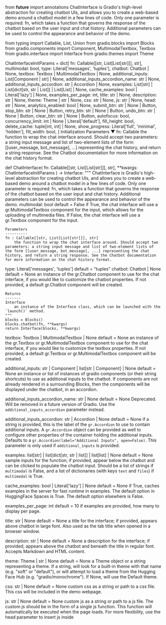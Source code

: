 from __future__ import annotations
ChatInterface is Gradio's high-level abstraction for creating chatbot UIs, and allows you to create a web-based demo around a chatbot model in a few lines of code. Only one parameter is required: fn, which takes a function that governs the response of the chatbot based on the user input and chat history. Additional parameters can be used to control the appearance and behavior of the demo.

from typing import Callable, List, Union
from gradio.blocks import Blocks
from gradio.components import Component, MultimodalTextbox, Textbox
from gradio.interface import Interface
from gradio.themes import Theme

ChatInterfaceInitParams = dict[
    fn: Callable[[str, List[List[str]]], str],
    multimodal: bool,
    type: Literal['messages', 'tuples'],
    chatbot: Chatbot | None,
    textbox: Textbox | MultimodalTextbox | None,
    additional_inputs: List[Component | str] | None,
    additional_inputs_accordion_name: str | None,
    additional_inputs_accordion: str | Accordion | None,
    examples: List[str] | List[dict[str, str | List]] | List[List] | None,
    cache_examples: bool | Literal['lazy'] | None,
    examples_per_page: int,
    title: str | None,
    description: str | None,
    theme: Theme | str | None,
    css: str | None,
    js: str | None,
    head: str | None,
    analytics_enabled: bool | None,
    submit_btn: str | None | Button,
    stop_btn: str | None | Button,
    retry_btn: str | None | Button,
    undo_btn: str | None | Button,
    clear_btn: str | None | Button,
    autofocus: bool,
    concurrency_limit: int | None | Literal['default'],
    fill_height: bool,
    delete_cache: tuple[int, int] | None,
    show_progress: Literal['full', 'minimal', 'hidden'],
    fill_width: bool,
]
Initialization
Parameters
▼
fn: Callable
the function to wrap the chat interface around. Should accept two parameters: a string input message and list of two-element lists of the form [[user_message, bot_message], ...] representing the chat history, and return a string response. See the Chatbot documentation for more information on the chat history format.

def ChatInterface(
    fn: Callable[[str, List[List[str]]], str],
    **kwargs: ChatInterfaceInitParams
) -> Interface:
    """
    ChatInterface is Gradio's high-level abstraction for creating chatbot UIs, and allows you to create a web-based demo around a chatbot model in a few lines of code. Only one parameter is required: fn, which takes a function that governs the response of the chatbot based on the user input and chat history. Additional parameters can be used to control the appearance and behavior of the demo.
multimodal: bool
default = False
if True, the chat interface will use a gr.MultimodalTextbox component for the input, which allows for the uploading of multimedia files. If False, the chat interface will use a gr.Textbox component for the input.

    Parameters
    ----------
    fn : Callable[[str, List[List[str]]], str]
        the function to wrap the chat interface around. Should accept two parameters: a string input message and list of two-element lists of the form [[user_message, bot_message], ...] representing the chat history, and return a string response. See the Chatbot documentation for more information on the chat history format.
type: Literal['messages', 'tuples']
default = "tuples"
chatbot: Chatbot | None
default = None
an instance of the gr.Chatbot component to use for the chat interface, if you would like to customize the chatbot properties. If not provided, a default gr.Chatbot component will be created.

    Returns
    -------
    Interface
        an instance of the Interface class, which can be launched with the `launch()` method.
    """
    blocks = Blocks()
    blocks.chatbot(fn, **kwargs)
    return Interface(blocks, **kwargs)
textbox: Textbox | MultimodalTextbox | None
default = None
an instance of the gr.Textbox or gr.MultimodalTextbox component to use for the chat interface, if you would like to customize the textbox properties. If not provided, a default gr.Textbox or gr.MultimodalTextbox component will be created.

additional_inputs: str | Component | list[str | Component] | None
default = None
an instance or list of instances of gradio components (or their string shortcuts) to use as additional inputs to the chatbot. If components are not already rendered in a surrounding Blocks, then the components will be displayed under the chatbot, in an accordion.

additional_inputs_accordion_name: str | None
default = None
Deprecated. Will be removed in a future version of Gradio. Use the `additional_inputs_accordion` parameter instead.

additional_inputs_accordion: str | Accordion | None
default = None
if a string is provided, this is the label of the `gr.Accordion` to use to contain additional inputs. A `gr.Accordion` object can be provided as well to configure other properties of the container holding the additional inputs. Defaults to a `gr.Accordion(label="Additional Inputs", open=False)`. This parameter is only used if `additional_inputs` is provided.

examples: list[str] | list[dict[str, str | list]] | list[list] | None
default = None
sample inputs for the function; if provided, appear below the chatbot and can be clicked to populate the chatbot input. Should be a list of strings if `multimodal` is False, and a list of dictionaries (with keys `text` and `files`) if `multimodal` is True.

cache_examples: bool | Literal['lazy'] | None
default = None
if True, caches examples in the server for fast runtime in examples. The default option in HuggingFace Spaces is True. The default option elsewhere is False.

examples_per_page: int
default = 10
if examples are provided, how many to display per page.

title: str | None
default = None
a title for the interface; if provided, appears above chatbot in large font. Also used as the tab title when opened in a browser window.

description: str | None
default = None
a description for the interface; if provided, appears above the chatbot and beneath the title in regular font. Accepts Markdown and HTML content.

theme: Theme | str | None
default = None
a Theme object or a string representing a theme. If a string, will look for a built-in theme with that name (e.g. "soft" or "default"), or will attempt to load a theme from the Hugging Face Hub (e.g. "gradio/monochrome"). If None, will use the Default theme.

css: str | None
default = None
custom css as a string or path to a css file. This css will be included in the demo webpage.

js: str | None
default = None
custom js as a string or path to a js file. The custom js should be in the form of a single js function. This function will automatically be executed when the page loads. For more flexibility, use the head parameter to insert js inside <script> tags.

head: str | None
default = None
custom html to insert into the head of the demo webpage. This can be used to add custom meta tags, multiple scripts, stylesheets, etc. to the page.

analytics_enabled: bool | None
default = None
whether to allow basic telemetry. If None, will use GRADIO_ANALYTICS_ENABLED environment variable if defined, or default to True.

submit_btn: str | None | Button
default = "Submit"
text to display on the submit button. If None, no button will be displayed. If a Button object, that button will be used.

stop_btn: str | None | Button
default = "Stop"
text to display on the stop button, which replaces the submit_btn when the submit_btn or retry_btn is clicked and response is streaming. Clicking on the stop_btn will halt the chatbot response. If set to None, stop button functionality does not appear in the chatbot. If a Button object, that button will be used as the stop button.

retry_btn: str | None | Button
default = "🔄 Retry"
text to display on the retry button. If None, no button will be displayed. If a Button object, that button will be used.

undo_btn: str | None | Button
default = "↩️ Undo"
text to display on the delete last button. If None, no button will be displayed. If a Button object, that button will be used.

clear_btn: str | None | Button
default = "🗑️ Clear"
text to display on the clear button. If None, no button will be displayed. If a Button object, that button will be used.

autofocus: bool
default = True
if True, autofocuses to the textbox when the page loads.

concurrency_limit: int | None | Literal['default']
default = "default"
if set, this is the maximum number of chatbot submissions that can be running simultaneously. Can be set to None to mean no limit (any number of chatbot submissions can be running simultaneously). Set to "default" to use the default concurrency limit (defined by the `default_concurrency_limit` parameter in `.queue()`, which is 1 by default).

fill_height: bool
default = True
if True, the chat interface will expand to the height of window.

delete_cache: tuple[int, int] | None
default = None
a tuple corresponding [frequency, age] both expressed in number of seconds. Every `frequency` seconds, the temporary files created by this Blocks instance will be deleted if more than `age` seconds have passed since the file was created. For example, setting this to (86400, 86400) will delete temporary files every day. The cache will be deleted entirely when the server restarts. If None, no cache deletion will occur.

show_progress: Literal['full', 'minimal', 'hidden']
default = "minimal"
how to show the progress animation while event is running: "full" shows a spinner which covers the output component area as well as a runtime display in the upper right corner, "minimal" only shows the runtime display, "hidden" shows no progress animation at all

fill_width: bool
default = False
Whether to horizontally expand to fill container fully. If False, centers and constrains app to a maximum width.

Demos

